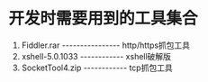 # 开发时需要用到的工具集合

1. Fiddler.rar ---------------- http/https抓包工具
2. xshell-5.0.1033 ------------ xshell破解版
3. SocketTool4.zip ------------ tcp抓包工具

